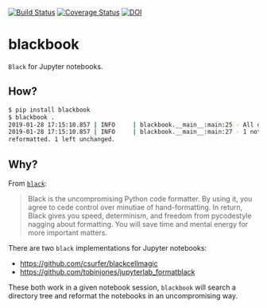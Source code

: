 [![Build Status](https://travis-ci.org/Nikoleta-v3/blackbook.svg?branch=master)](https://travis-ci.org/Nikoleta-v3/blackbook)
[![Coverage Status](https://coveralls.io/repos/github/Nikoleta-v3/blackbook/badge.svg?branch=add-coverage-badge)](https://coveralls.io/github/Nikoleta-v3/blackbook?branch=add-coverage-badge)
[![DOI](https://zenodo.org/badge/DOI/10.5281/zenodo.2553363.svg)](https://doi.org/10.5281/zenodo.2553363)

# blackbook

`Black` for Jupyter notebooks.

## How?

```bash
$ pip install blackbook
$ blackbook .
2019-01-28 17:15:10.857 | INFO     | blackbook.__main__:main:25 - All done! 📖
2019-01-28 17:15:10.857 | INFO     | blackbook.__main__:main:27 - 1 notebooks
reformatted. 1 left unchanged.
```

## Why?

From [`black`](https://github.com/ambv/black):

> Black is the uncompromising Python code formatter. By using it, you agree to
> cede control over minutiae of hand-formatting. In return, Black gives you
> speed, determinism, and freedom from pycodestyle nagging about formatting. You
> will save time and mental energy for more important matters.

There are two `black` implementations for Jupyter notebooks:

- https://github.com/csurfer/blackcellmagic
- https://github.com/tobinjones/jupyterlab_formatblack

These both work in a given notebook session, `blackbook` will search a directory
tree and reformat the notebooks in an uncompromising way.
